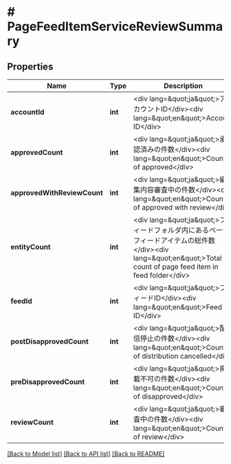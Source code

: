 # # PageFeedItemServiceReviewSummary

## Properties

Name | Type | Description | Notes
------------ | ------------- | ------------- | -------------
**accountId** | **int** | &lt;div lang&#x3D;\&quot;ja\&quot;&gt;アカウントID&lt;/div&gt;&lt;div lang&#x3D;\&quot;en\&quot;&gt;Account ID&lt;/div&gt; | [optional] 
**approvedCount** | **int** | &lt;div lang&#x3D;\&quot;ja\&quot;&gt;承認済みの件数&lt;/div&gt;&lt;div lang&#x3D;\&quot;en\&quot;&gt;Count of approved&lt;/div&gt; | [optional] 
**approvedWithReviewCount** | **int** | &lt;div lang&#x3D;\&quot;ja\&quot;&gt;編集内容審査中の件数&lt;/div&gt;&lt;div lang&#x3D;\&quot;en\&quot;&gt;Count of approved with review&lt;/div&gt; | [optional] 
**entityCount** | **int** | &lt;div lang&#x3D;\&quot;ja\&quot;&gt;フィードフォルダ内にあるページフィードアイテムの総件数&lt;/div&gt;&lt;div lang&#x3D;\&quot;en\&quot;&gt;Total count of page feed item in feed folder&lt;/div&gt; | [optional] 
**feedId** | **int** | &lt;div lang&#x3D;\&quot;ja\&quot;&gt;フィードID&lt;/div&gt;&lt;div lang&#x3D;\&quot;en\&quot;&gt;Feed ID&lt;/div&gt; | [optional] 
**postDisapprovedCount** | **int** | &lt;div lang&#x3D;\&quot;ja\&quot;&gt;配信停止の件数&lt;/div&gt;&lt;div lang&#x3D;\&quot;en\&quot;&gt;Count of distribution cancelled&lt;/div&gt; | [optional] 
**preDisapprovedCount** | **int** | &lt;div lang&#x3D;\&quot;ja\&quot;&gt;掲載不可の件数&lt;/div&gt;&lt;div lang&#x3D;\&quot;en\&quot;&gt;Count of disapproved&lt;/div&gt; | [optional] 
**reviewCount** | **int** | &lt;div lang&#x3D;\&quot;ja\&quot;&gt;審査中の件数&lt;/div&gt;&lt;div lang&#x3D;\&quot;en\&quot;&gt;Count of review&lt;/div&gt; | [optional] 

[[Back to Model list]](../../README.md#documentation-for-models) [[Back to API list]](../../README.md#documentation-for-api-endpoints) [[Back to README]](../../README.md)


